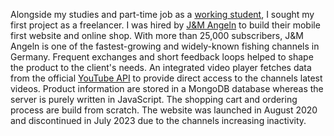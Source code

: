 Alongside my studies and part-time job as a [working student](/#bkk-linde), I sought my first project as a freelancer. I was hired by <a href="https://www.youtube.com/@jonas9192" target="\_blank">J&M Angeln</a> to build their mobile first website and online shop. With more than 25,000 subscribers, J&M Angeln is one of the fastest-growing and widely-known fishing channels in Germany. Frequent exchanges and short feedback loops helped to shape the product to the client's needs. An integrated video player fetches data from the official <a href="https://developers.google.com/youtube/v3" target="_blank">YouTube API</a> to provide direct access to the channels latest videos. Product information are stored in a MongoDB database whereas the server is purely written in JavaScript. The shopping cart and ordering process are build from scratch. The website was launched in August 2020 and discontinued in July 2023 due to the channels increasing inactivity.
